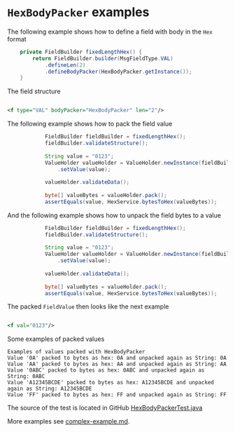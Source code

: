 # `HexBodyPacker` examples

The following example shows how to define a field with body in the `Hex` format
```Java
    private FieldBuilder fixedLengthHex() {
        return FieldBuilder.builder(MsgFieldType.VAL)
            .defineLen(2)
            .defineBodyPacker(HexBodyPacker.getInstance());
    }
```

The field structure
```XML

<f type="VAL" bodyPacker="HexBodyPacker" len="2"/>
```

The following example shows how to pack the field value
```Java
            FieldBuilder fieldBuilder = fixedLengthHex();
            fieldBuilder.validateStructure();
    
            String value = "0123";
            ValueHolder valueHolder = ValueHolder.newInstance(fieldBuilder.getCurrentField())
                .setValue(value);
            
            valueHolder.validateData();
    
            byte[] valueBytes = valueHolder.pack();
            assertEquals(value, HexService.bytesToHex(valueBytes));
```

And the following example shows how to unpack the field bytes to a value
```Java
            FieldBuilder fieldBuilder = fixedLengthHex();
            fieldBuilder.validateStructure();
    
            String value = "0123";
            ValueHolder valueHolder = ValueHolder.newInstance(fieldBuilder.getCurrentField())
                .setValue(value);
            
            valueHolder.validateData();
    
            byte[] valueBytes = valueHolder.pack();
            assertEquals(value, HexService.bytesToHex(valueBytes));
```

The packed `FieldValue` then looks like the next example
```XML

<f val="0123"/>
```

Some examples of packed values
```
Examples of values packed with HexBodyPacker
Value '0A' packed to bytes as hex: 0A and unpacked again as String: 0A
Value 'AA' packed to bytes as hex: AA and unpacked again as String: AA
Value '0ABC' packed to bytes as hex: 0ABC and unpacked again as String: 0ABC
Value 'A12345BCDE' packed to bytes as hex: A12345BCDE and unpacked again as String: A12345BCDE
Value 'FF' packed to bytes as hex: FF and unpacked again as String: FF
```

The source of the test is located in GitHub [HexBodyPackerTest.java](https://github.com/credibledoc/credible-doc/blob/master/iso-8583-packer/src/test/java/com/credibledoc/iso8583packer/hex/HexBodyPackerTest.java)

More examples see [complex-example.md](../complex-example.md).